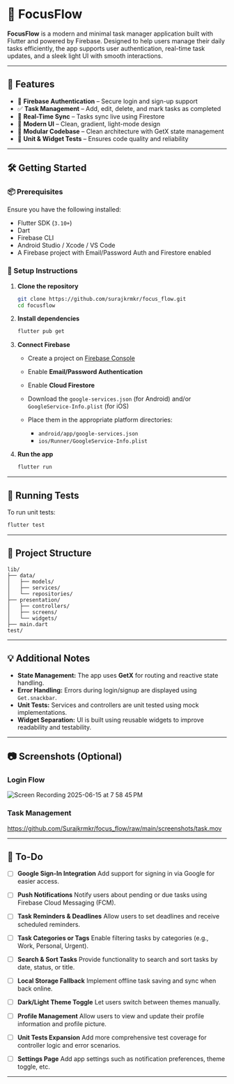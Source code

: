 # 🚀 FocusFlow

**FocusFlow** is a modern and minimal task manager application built with Flutter and powered by Firebase. Designed to help users manage their daily tasks efficiently, the app supports user authentication, real-time task updates, and a sleek light UI with smooth interactions.

---

## 🌟 Features

- 🔐 **Firebase Authentication** – Secure login and sign-up support
- ✅ **Task Management** – Add, edit, delete, and mark tasks as completed
- 🔄 **Real-Time Sync** – Tasks sync live using Firestore
- 🎨 **Modern UI** – Clean, gradient, light-mode design
- 🧱 **Modular Codebase** – Clean architecture with GetX state management
- 🧪 **Unit & Widget Tests** – Ensures code quality and reliability

---

## 🛠️ Getting Started

### 📦 Prerequisites

Ensure you have the following installed:

- Flutter SDK (`3.10+`)
- Dart
- Firebase CLI
- Android Studio / Xcode / VS Code
- A Firebase project with Email/Password Auth and Firestore enabled

### 🔧 Setup Instructions

1. **Clone the repository**

   ```bash
   git clone https://github.com/surajkrmkr/focus_flow.git
   cd focusflow
   ```

2. **Install dependencies**

   ```bash
   flutter pub get
   ```

3. **Connect Firebase**

   - Create a project on [Firebase Console](https://console.firebase.google.com/)
   - Enable **Email/Password Authentication**
   - Enable **Cloud Firestore**
   - Download the `google-services.json` (for Android) and/or `GoogleService-Info.plist` (for iOS)
   - Place them in the appropriate platform directories:

     - `android/app/google-services.json`
     - `ios/Runner/GoogleService-Info.plist`

4. **Run the app**

   ```bash
   flutter run
   ```

---

## 🧪 Running Tests

To run unit tests:

```bash
flutter test
```

---

## 📁 Project Structure

```
lib/
├── data/
│   ├── models/
│   ├── services/
│   └── repositories/
├── presentation/
│   ├── controllers/
│   ├── screens/
│   └── widgets/
├── main.dart
test/
```

---

## 💡 Additional Notes

- **State Management:** The app uses **GetX** for routing and reactive state handling.
- **Error Handling:** Errors during login/signup are displayed using `Get.snackbar`.
- **Unit Tests:** Services and controllers are unit tested using mock implementations.
- **Widget Separation:** UI is built using reusable widgets to improve readability and testability.

---

## 📷 Screenshots (Optional)

### Login Flow

![Screen Recording 2025-06-15 at 7 58 45 PM](https://github.com/user-attachments/assets/65760a64-076d-46af-8d9a-90305c8732a4)

### Task Management

https://github.com/Surajkrmkr/focus_flow/raw/main/screenshots/task.mov

---

## 📝 To-Do

* [ ] **Google Sign-In Integration**
  Add support for signing in via Google for easier access.

* [ ] **Push Notifications**
  Notify users about pending or due tasks using Firebase Cloud Messaging (FCM).

* [ ] **Task Reminders & Deadlines**
  Allow users to set deadlines and receive scheduled reminders.

* [ ] **Task Categories or Tags**
  Enable filtering tasks by categories (e.g., Work, Personal, Urgent).

* [ ] **Search & Sort Tasks**
  Provide functionality to search and sort tasks by date, status, or title.

* [ ] **Local Storage Fallback**
  Implement offline task saving and sync when back online.

* [ ] **Dark/Light Theme Toggle**
  Let users switch between themes manually.

* [ ] **Profile Management**
  Allow users to view and update their profile information and profile picture.

* [ ] **Unit Tests Expansion**
  Add more comprehensive test coverage for controller logic and error scenarios.

* [ ] **Settings Page**
  Add app settings such as notification preferences, theme toggle, etc.

---
